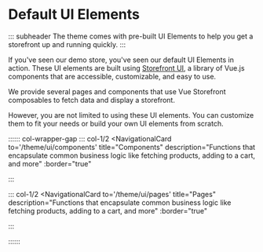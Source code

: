 
# Default UI Elements

::: subheader
The theme comes with pre-built UI Elements to help you get a storefront up and running quickly.
:::

If you've seen our demo store, you've seen our default UI Elements in action. These UI elements are built using [Storefront UI](https://storefrontui.io/), a library of Vue.js components that are accessible, customizable, and easy to use.

We provide several pages and components that use Vue Storefront composables to fetch data and display a storefront.

However, you are not limited to using these UI elements. You can customize them to fit your needs or build your own UI elements from scratch.

:::::: col-wrapper-gap
::: col-1/2
<NavigationalCard
to='/theme/ui/components'
title="Components"
description="Functions that encapsulate common business logic like fetching products, adding to a cart, and more"
:border="true"
>
<Icon icon="ri:code-s-slash-fill" width=24 color="#ffffff" />
</NavigationalCard>
:::

::: col-1/2
<NavigationalCard
to='/theme/ui/pages'
title="Pages"
description="Functions that encapsulate common business logic like fetching products, adding to a cart, and more"
:border="true"
>
<Icon icon="ri:code-s-slash-fill" width=24 color="#ffffff" />
</NavigationalCard>
:::

::::::